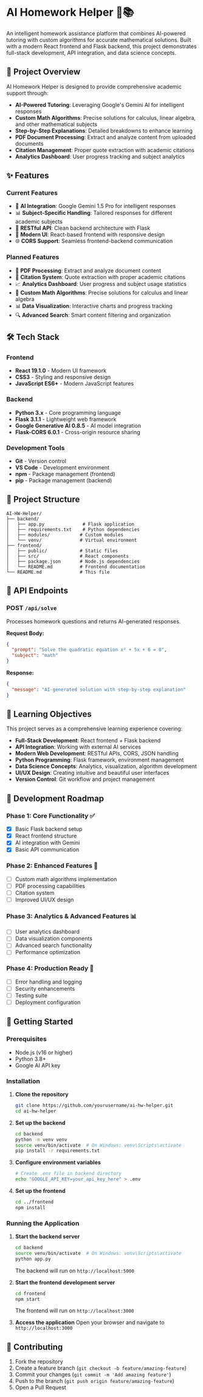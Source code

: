 # AI Homework Helper 🤖📚

An intelligent homework assistance platform that combines AI-powered tutoring with custom algorithms for accurate mathematical solutions. Built with a modern React frontend and Flask backend, this project demonstrates full-stack development, API integration, and data science concepts.

## 🎯 Project Overview

AI Homework Helper is designed to provide comprehensive academic support through:
- **AI-Powered Tutoring**: Leveraging Google's Gemini AI for intelligent responses
- **Custom Math Algorithms**: Precise solutions for calculus, linear algebra, and other mathematical subjects
- **Step-by-Step Explanations**: Detailed breakdowns to enhance learning
- **PDF Document Processing**: Extract and analyze content from uploaded documents
- **Citation Management**: Proper quote extraction with academic citations
- **Analytics Dashboard**: User progress tracking and subject analytics

## ✨ Features

### Current Features
- 🤖 **AI Integration**: Google Gemini 1.5 Pro for intelligent responses
- 📊 **Subject-Specific Handling**: Tailored responses for different academic subjects
- 🔄 **RESTful API**: Clean backend architecture with Flask
- 🎨 **Modern UI**: React-based frontend with responsive design
- 🌐 **CORS Support**: Seamless frontend-backend communication

### Planned Features
- 📄 **PDF Processing**: Extract and analyze document content
- 📝 **Citation System**: Quote extraction with proper academic citations
- 📈 **Analytics Dashboard**: User progress and subject usage statistics
- 🧮 **Custom Math Algorithms**: Precise solutions for calculus and linear algebra
- 📊 **Data Visualization**: Interactive charts and progress tracking
- 🔍 **Advanced Search**: Smart content filtering and organization

## 🛠️ Tech Stack

### Frontend
- **React 19.1.0** - Modern UI framework
- **CSS3** - Styling and responsive design
- **JavaScript ES6+** - Modern JavaScript features

### Backend
- **Python 3.x** - Core programming language
- **Flask 3.1.1** - Lightweight web framework
- **Google Generative AI 0.8.5** - AI model integration
- **Flask-CORS 6.0.1** - Cross-origin resource sharing

### Development Tools
- **Git** - Version control
- **VS Code** - Development environment
- **npm** - Package management (frontend)
- **pip** - Package management (backend)

## 📁 Project Structure

```
AI-HW-Helper/
├── backend/
│   ├── app.py              # Flask application
│   ├── requirements.txt    # Python dependencies
│   ├── modules/           # Custom modules
│   └── venv/              # Virtual environment
├── frontend/
│   ├── public/            # Static files
│   ├── src/               # React components
│   ├── package.json       # Node.js dependencies
│   └── README.md          # Frontend documentation
└── README.md              # This file
```

## 🔧 API Endpoints

### POST `/api/solve`
Processes homework questions and returns AI-generated responses.

**Request Body:**
```json
{
  "prompt": "Solve the quadratic equation x² + 5x + 6 = 0",
  "subject": "math"
}
```

**Response:**
```json
{
  "message": "AI-generated solution with step-by-step explanation"
}
```

## 🎯 Learning Objectives

This project serves as a comprehensive learning experience covering:

- **Full-Stack Development**: React frontend + Flask backend
- **API Integration**: Working with external AI services
- **Modern Web Development**: RESTful APIs, CORS, JSON handling
- **Python Programming**: Flask framework, environment management
- **Data Science Concepts**: Analytics, visualization, algorithm development
- **UI/UX Design**: Creating intuitive and beautiful user interfaces
- **Version Control**: Git workflow and project management

## 🚧 Development Roadmap

### Phase 1: Core Functionality ✅
- [x] Basic Flask backend setup
- [x] React frontend structure
- [x] AI integration with Gemini
- [x] Basic API communication

### Phase 2: Enhanced Features 🚧
- [ ] Custom math algorithms implementation
- [ ] PDF processing capabilities
- [ ] Citation system
- [ ] Improved UI/UX design

### Phase 3: Analytics & Advanced Features 📊
- [ ] User analytics dashboard
- [ ] Data visualization components
- [ ] Advanced search functionality
- [ ] Performance optimization

### Phase 4: Production Ready 🚀
- [ ] Error handling and logging
- [ ] Security enhancements
- [ ] Testing suite
- [ ] Deployment configuration

## 🚀 Getting Started

### Prerequisites
- Node.js (v16 or higher)
- Python 3.8+
- Google AI API key

### Installation

1. **Clone the repository**
   ```bash
   git clone https://github.com/yourusername/ai-hw-helper.git
   cd ai-hw-helper
   ```

2. **Set up the backend**
   ```bash
   cd backend
   python -m venv venv
   source venv/bin/activate  # On Windows: venv\Scripts\activate
   pip install -r requirements.txt
   ```

3. **Configure environment variables**
   ```bash
   # Create .env file in backend directory
   echo "GOOGLE_API_KEY=your_api_key_here" > .env
   ```

4. **Set up the frontend**
   ```bash
   cd ../frontend
   npm install
   ```

### Running the Application

1. **Start the backend server**
   ```bash
   cd backend
   source venv/bin/activate  # On Windows: venv\Scripts\activate
   python app.py
   ```
   The backend will run on `http://localhost:5000`

2. **Start the frontend development server**
   ```bash
   cd frontend
   npm start
   ```
   The frontend will run on `http://localhost:3000`

3. **Access the application**
   Open your browser and navigate to `http://localhost:3000`

## 🤝 Contributing

1. Fork the repository
2. Create a feature branch (`git checkout -b feature/amazing-feature`)
3. Commit your changes (`git commit -m 'Add amazing feature'`)
4. Push to the branch (`git push origin feature/amazing-feature`)
5. Open a Pull Request
